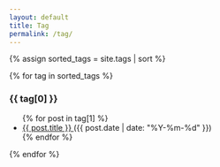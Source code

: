 ```yaml
---
layout: default
title: Tag
permalink: /tag/
---
```

<!-- ref.
* https://github.com/codinfox/codinfox-lanyon/blob/dev/blog/tags.html
* http://stackoverflow.com/a/18221512
-->
{% assign sorted_tags = site.tags | sort %}
<div class="list-of-tag">
    {% for tag in sorted_tags %}
    <h3 href="#{{ tag[0] }}">{{ tag[0] }}</h3>
    <ul>
        {% for post in tag[1] %}
        <li>
            <a class="post-link" href="{{ site.baseurl }}{{ post.url }}">
            {{ post.title }}
            </a>
            <span class="post-meta">({{ post.date | date: "%Y-%m-%d" }})</span>
        </li>
        {% endfor %}
    </ul>
    {% endfor %}
</div>
